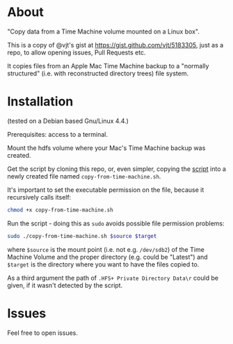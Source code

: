 About
=====

"Copy data from a Time Machine volume mounted on a Linux box".

This is a copy of @vjt's gist at https://gist.github.com/vjt/5183305, just as a repo, to allow opening issues, Pull Requests etc.

It copies files from an Apple Mac Time Machine backup to a "normally structured" (i.e. with reconstructed directory trees) file system.

Installation
============
(tested on a Debian based Gnu/Linux 4.4.)

Prerequisites: access to a terminal.

Mount the hdfs volume where your Mac's Time Machine backup was created.

Get the script by cloning this repo, or, even simpler, copying the [script](https://raw.githubusercontent.com/dr0i/copy-from-mac-time-machine/master/copy-from-time-machine.sh) into a newly created file named `copy-from-time-machine.sh`.

It's important to set the executable permission on the file, because it recursively calls itself:

```bash
chmod +x copy-from-time-machine.sh
```
Run the script - doing this as `sudo` avoids possible file permission problems:

```bash
sudo ./copy-from-time-machine.sh $source $target
```

where `$source` is the mount point (i.e. not e.g. `/dev/sdb2`) of the Time Machine Volume and the proper directory (e.g. could be "Latest") and `$target` is the directory where you want to have the files copied to.

As a third argument the path of `.HFS+ Private Directory Data\r` could be given, if it wasn't detected by the script.

Issues
======
Feel free to open issues.
